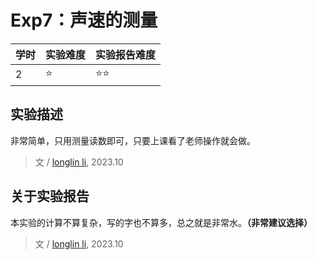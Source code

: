 # Exp7：声速的测量

| 学时 | 实验难度 | 实验报告难度 |
|------|---------|------------|
| 2 | ⭐ | ⭐⭐ |

## 实验描述

非常简单，只用测量读数即可，只要上课看了老师操作就会做。

> 文 / [longlin li](https://github.com/longlin10086), 2023.10

## 关于实验报告

本实验的计算不算复杂，写的字也不算多，总之就是非常水。**（非常建议选择）**

> 文 / [longlin li](https://github.com/longlin10086), 2023.10